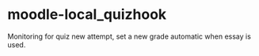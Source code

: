 # moodle-local_quizhook
Monitoring for quiz new attempt, set a new grade automatic when essay is used.
